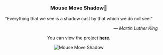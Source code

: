 <div align="center">
  
### Mouse Move Shadow👥

“Everything that we see is a shadow cast by that which we do not see.”
_<div align="end">― Martin Luther King</div>_

You can view the project [**here**](https://isbendiyarovanezrin.github.io/MouseMoveShadow "Click me!👥").

![Mouse Move Shadow](https://i.postimg.cc/T2HdDbPF/shadow.gif "Görünüş artıq biraz dəyişilib...")

</div>
